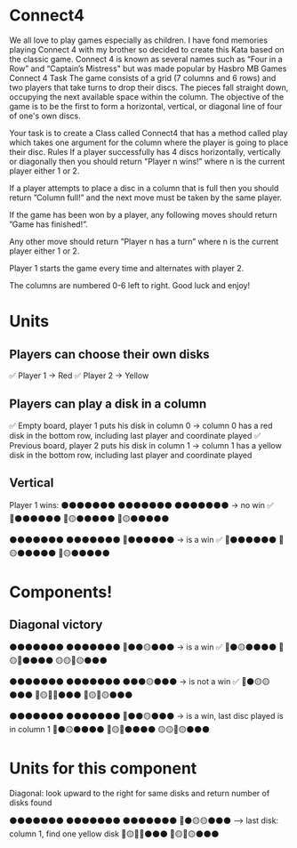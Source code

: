 # Connect4
We all love to play games especially as children. I have fond memories playing Connect 4 with my brother so decided to create this Kata based on the classic game. Connect 4 is known as several names such as “Four in a Row” and “Captain’s Mistress" but was made popular by Hasbro MB Games
Connect 4
Task
The game consists of a grid (7 columns and 6 rows) and two players that take turns to drop their discs. The pieces fall straight down, occupying the next available space within the column. The objective of the game is to be the first to form a horizontal, vertical, or diagonal line of four of one's own discs.

Your task is to create a Class called Connect4 that has a method called play which takes one argument for the column where the player is going to place their disc.
Rules
If a player successfully has 4 discs horizontally, vertically or diagonally then you should return "Player n wins!” where n is the current player either 1 or 2.

If a player attempts to place a disc in a column that is full then you should return ”Column full!” and the next move must be taken by the same player.

If the game has been won by a player, any following moves should return ”Game has finished!”.

Any other move should return ”Player n has a turn” where n is the current player either 1 or 2.
 
Player 1 starts the game every time and alternates with player 2.

The columns are numbered 0-6 left to right.
Good luck and enjoy!

# Units 
## Players can choose their own disks

✅ Player 1 -> Red 
✅ Player 2 -> Yellow

## Players can play a disk in a column
✅ Empty board, player 1 puts his disk in column 0 -> column 0 has a red disk in the bottom row, including last player and coordinate played
✅ Previous board, player 2 puts his disk in column 1 -> column 1 has a yellow disk in the bottom row, including last player and coordinate played

## Vertical
Player 1 wins:
⚫⚫⚫⚫⚫⚫⚫
⚫⚫⚫⚫⚫⚫⚫
⚫⚫⚫⚫⚫⚫⚫ -> no win ✅
🔴⚫⚫⚫⚫⚫⚫
🔴🟡⚫⚫⚫⚫⚫
🔴🟡⚫⚫⚫⚫⚫

⚫⚫⚫⚫⚫⚫⚫
⚫⚫⚫⚫⚫⚫⚫
🔴⚫⚫⚫⚫⚫⚫ -> is a win ✅
🔴⚫⚫⚫⚫⚫⚫
🔴🟡⚫⚫⚫⚫⚫
🔴🟡⚫⚫⚫⚫⚫


# Components!
## Diagonal victory

⚫⚫⚫⚫⚫⚫⚫
⚫⚫⚫⚫⚫⚫⚫
🔴⚫⚫🟡⚫⚫⚫ -> is a win ✅
🔴⚫🟡⚫⚫⚫⚫
🔴🟡🔴⚫⚫⚫⚫
🟡🟡🔴🟡⚫⚫⚫

⚫⚫⚫⚫⚫⚫⚫
⚫⚫⚫⚫⚫⚫⚫
⚫⚫⚫🟡⚫⚫⚫ -> is not a win ✅
🔴⚫🟡🟡⚫⚫⚫
🔴🟡🔴🔴⚫⚫⚫
🔴🟡🔴🟡⚫⚫⚫

⚫⚫⚫⚫⚫⚫⚫
⚫⚫⚫⚫⚫⚫⚫
🔴⚫⚫🟡⚫⚫⚫ -> is a win, last disc played is in column 1 
🔴⚫🟡⚫⚫⚫⚫
🔴🟡🔴⚫⚫⚫⚫
🟡🟡🔴🟡⚫⚫⚫

# Units for this component

Diagonal: look upward to the right for same disks and return number of disks found


⚫⚫⚫⚫⚫⚫⚫
⚫⚫⚫⚫⚫⚫⚫
⚫⚫⚫⚫⚫⚫⚫
🔴⚫🟡🟡⚫⚫⚫ --> last disk: column 1, find one yellow disk
🔴🟡🔴🔴⚫⚫⚫
🔴🟡🔴🟡⚫⚫⚫

